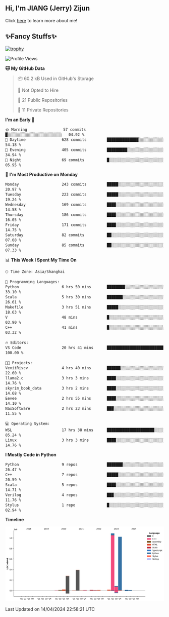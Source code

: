 ## Hi, I'm JIANG (Jerry) Zijun

Click [here](https://jzjerry.github.io/about/) to learn more about me!

## ✨Fancy Stuffs✨
[![trophy](https://github-profile-trophy.vercel.app/?username=jzjerry&theme=onedark)](https://github.com/ryo-ma/github-profile-trophy)
<!--START_SECTION:waka-->
![Profile Views](http://img.shields.io/badge/Profile%20Views-0-blue)

**🐱 My GitHub Data** 

> 📦 60.2 kB Used in GitHub's Storage 
 > 
> 🚫 Not Opted to Hire
 > 
> 📜 21 Public Repositories 
 > 
> 🔑 11 Private Repositories 
 > 
**I'm an Early 🐤** 

```text
🌞 Morning                57 commits          █░░░░░░░░░░░░░░░░░░░░░░░░   04.92 % 
🌆 Daytime                628 commits         ██████████████░░░░░░░░░░░   54.18 % 
🌃 Evening                405 commits         █████████░░░░░░░░░░░░░░░░   34.94 % 
🌙 Night                  69 commits          █░░░░░░░░░░░░░░░░░░░░░░░░   05.95 % 
```
📅 **I'm Most Productive on Monday** 

```text
Monday                   243 commits         █████░░░░░░░░░░░░░░░░░░░░   20.97 % 
Tuesday                  223 commits         █████░░░░░░░░░░░░░░░░░░░░   19.24 % 
Wednesday                169 commits         ████░░░░░░░░░░░░░░░░░░░░░   14.58 % 
Thursday                 186 commits         ████░░░░░░░░░░░░░░░░░░░░░   16.05 % 
Friday                   171 commits         ████░░░░░░░░░░░░░░░░░░░░░   14.75 % 
Saturday                 82 commits          ██░░░░░░░░░░░░░░░░░░░░░░░   07.08 % 
Sunday                   85 commits          ██░░░░░░░░░░░░░░░░░░░░░░░   07.33 % 
```


📊 **This Week I Spent My Time On** 

```text
🕑︎ Time Zone: Asia/Shanghai

💬 Programming Languages: 
Python                   6 hrs 50 mins       ████████░░░░░░░░░░░░░░░░░   33.10 % 
Scala                    5 hrs 30 mins       ███████░░░░░░░░░░░░░░░░░░   26.61 % 
Makefile                 3 hrs 51 mins       █████░░░░░░░░░░░░░░░░░░░░   18.63 % 
V                        48 mins             █░░░░░░░░░░░░░░░░░░░░░░░░   03.90 % 
C++                      41 mins             █░░░░░░░░░░░░░░░░░░░░░░░░   03.32 % 

🔥 Editors: 
VS Code                  20 hrs 41 mins      █████████████████████████   100.00 % 

🐱‍💻 Projects: 
VexiiRiscv               4 hrs 40 mins       ██████░░░░░░░░░░░░░░░░░░░   22.60 % 
llama2.c                 3 hrs 3 mins        ████░░░░░░░░░░░░░░░░░░░░░   14.76 % 
skyrim_book_data         3 hrs 2 mins        ████░░░░░░░░░░░░░░░░░░░░░   14.68 % 
Eevee                    2 hrs 55 mins       ████░░░░░░░░░░░░░░░░░░░░░   14.10 % 
NaxSoftware              2 hrs 23 mins       ███░░░░░░░░░░░░░░░░░░░░░░   11.55 % 

💻 Operating System: 
WSL                      17 hrs 38 mins      █████████████████████░░░░   85.24 % 
Linux                    3 hrs 3 mins        ████░░░░░░░░░░░░░░░░░░░░░   14.76 % 
```

**I Mostly Code in Python** 

```text
Python                   9 repos             ███████░░░░░░░░░░░░░░░░░░   26.47 % 
C++                      7 repos             █████░░░░░░░░░░░░░░░░░░░░   20.59 % 
Scala                    5 repos             ████░░░░░░░░░░░░░░░░░░░░░   14.71 % 
Verilog                  4 repos             ███░░░░░░░░░░░░░░░░░░░░░░   11.76 % 
Stylus                   1 repo              █░░░░░░░░░░░░░░░░░░░░░░░░   02.94 % 
```



**Timeline**

![Lines of Code chart](https://raw.githubusercontent.com/Jzjerry/Jzjerry/main/assets/bar_graph.png)


 Last Updated on 14/04/2024 22:58:21 UTC
<!--END_SECTION:waka-->
